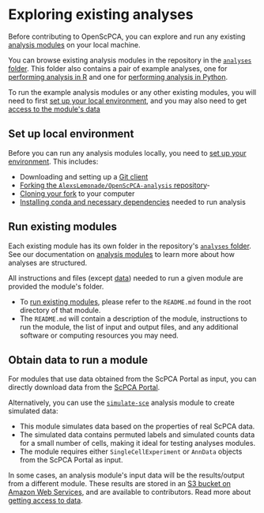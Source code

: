 # Exploring existing analyses

Before contributing to OpenScPCA, you can explore and run any existing [analysis modules](../contributing-to-analyses/analysis-modules/index.md) on your local machine.

You can browse existing analysis modules in the repository in the [`analyses` folder](https://github.com/AlexsLemonade/OpenScPCA-analysis/tree/main/analyses).
This folder also contains a pair of example analyses, one for [performing analysis in R](https://github.com/AlexsLemonade/OpenScPCA-analysis/tree/main/analyses/hello-R) and one for [performing analysis in Python](https://github.com/AlexsLemonade/OpenScPCA-analysis/tree/main/analyses/hello-python).

To run the example analysis modules or any other existing modules, you will need to first [set up your local environment](#set-up-local-environment), and you may also need to get [access to the module's data](#obtain-data-to-run-a-module)

## Set up local environment

Before you can run any analysis modules locally, you need to [set up your environment](../technical-setup/index.md).
This includes:

- Downloading and setting up a [Git client](../technical-setup/install-a-git-client.md)
- [Forking the `AlexsLemonade/OpenScPCA-analysis` repository](../technical-setup/fork-the-repo.md)-
- [Cloning your fork](../technical-setup/clone-the-repo.md) to your computer
- [Installing conda and necessary dependencies](../technical-setup/environment-setup/index.md) needed to run analysis

## Run existing modules

Each existing module has its own folder in the repository's [`analyses` folder](https://github.com/AlexsLemonade/OpenScPCA-analysis/tree/main/analyses).
See our documentation on [analysis modules](../contributing-to-analyses/analysis-modules/index.md) to learn more about how analyses are structured.

All instructions and files (except [data](#obtain-data-to-run-a-module)) needed to run a given module are provided the module's folder.

- To [run existing modules](../contributing-to-analyses/analysis-modules/running-a-module.md), please refer to the `README.md` found in the root directory of that module.
- The `README.md` will contain a description of the module, instructions to run the module, the list of input and output files, and any additional software or computing resources you may need.
 

## Obtain data to run a module

For modules that use data obtained from the ScPCA Portal as input, you can directly download data from the [ScPCA Portal](https://scpca.alexslemonade.org/).

Alternatively, you can use the [`simulate-sce`](https://github.com/AlexsLemonade/OpenScPCA-analysis/tree/main/analyses/simulate-sce) analysis module to create simulated data:

- This module simulates data based on the properties of real ScPCA data.
- The simulated data contains permuted labels and simulated counts data for a small number of cells, making it ideal for testing analyses modules.
- The module requires either `SingleCellExperiment` or `AnnData` objects from the ScPCA Portal as input.

In some cases, an analysis module's input data will be the results/output from a different module.
These results are stored in an [S3 bucket on Amazon Web Services](../software-platforms/aws/index.md), and are available to contributors. 
Read more about [getting access to data](accessing-resources/getting-access-to-data.md).

